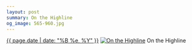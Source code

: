 ```yaml
---
layout: post
summary: On the Highline
og_image: 565-960.jpg
---
```


<p>
  <time><a href="/565">{{ page.date | date: "%B %e, %Y" }}</a></time>
  <a href="/565"><img src="{{ site.assets_url }}/565-480.jpg" srcset="{{ site.assets_url }}/565-240.jpg 240w, {{ site.assets_url }}/565-480.jpg 480w, {{ site.assets_url }}/565-720.jpg 720w, {{ site.assets_url }}/565-960.jpg 960w" sizes="(min-width: 700px) 50vw, calc(100vw - 2rem)" alt="On the Highline" /></a>
  <span>On the Highline</span>
</p>
